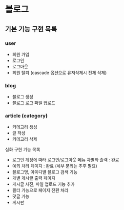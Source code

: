 # 블로그 
## 기본 기능 구현 목록
### user
- 회원 가입
- 로그인
- 로그아웃
- 회원 탈퇴 (cascade 옵션으로 유저삭제시 전체 삭제)

### blog 
- 블로그 생성
- 블로그 로고 파일 업로드

### article (category)
- 카테고리 생성
- 글 작성
- 카테고리 삭제



심화 구현 기능 목록 
- 로그인 계정에 따라 로그인/로그아웃 메뉴 차별화 출력 : 완료
- 예외 처리 페이지 : 완료 (세부 분리는 추후 필요)
- 블로그명, 아이디별 블로그 검색 기능 
- 개별 게시글 출력 페이지 
- 게시글 사진, 파일 업로드 기능 추가 
- 필터 기능으로 페이지 전환 처리 
- 댓글 기능 
- 게시판 
